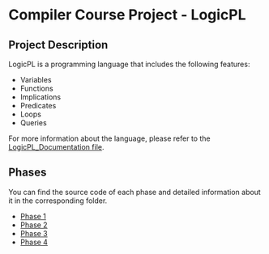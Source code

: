 # Compiler Course Project - LogicPL

## Project Description
LogicPL is a programming language that includes the following features:
- Variables
- Functions
- Implications
- Predicates
- Loops
- Queries

For more information about the language, please refer to the [LogicPL_Documentation file](./docs/LogicPL_Documentation.pdf).

## Phases
You can find the source code of each phase and detailed information about it in the corresponding folder.
* [Phase 1](phase1/LogicPL-Phase1/)
* [Phase 2](phase2/LogicPL-Phase2/)
* [Phase 3](phase3/LogicPL-Phase3/)
* [Phase 4](phase4/LogicPL-Phase4/)
